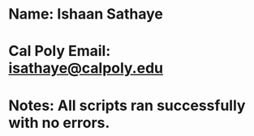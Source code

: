 # **Name:** Ishaan Sathaye

# **Cal Poly Email:** isathaye@calpoly.edu

# **Notes:** All scripts ran successfully with no errors.